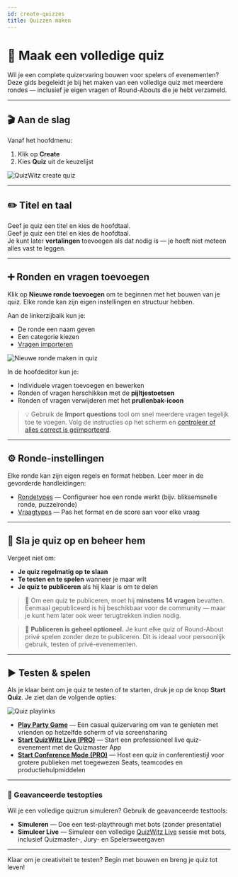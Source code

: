 ```yaml
---
id: create-quizzes
title: Quizzen maken
---
```


# 🧠 Maak een volledige quiz

Wil je een complete quizervaring bouwen voor spelers of evenementen? Deze gids begeleidt je bij het maken van een volledige quiz met meerdere rondes — inclusief je eigen vragen of Round-Abouts die je hebt verzameld.

---

## 🎬 Aan de slag

Vanaf het hoofdmenu:

1. Klik op **Create**
2. Kies **Quiz** uit de keuzelijst

![QuizWitz create quiz](/images/create-quiz.png)

---

## ✏️ Titel en taal

Geef je quiz een titel en kies de hoofdtaal.\
Geef je quiz een titel en kies de hoofdtaal.\
Je kunt later **vertalingen** toevoegen als dat nodig is — je hoeft niet meteen alles vast te leggen.

---

## ➕ Ronden en vragen toevoegen

Klik op **Nieuwe ronde toevoegen** om te beginnen met het bouwen van je quiz. Elke ronde kan zijn eigen instellingen en structuur hebben.

Aan de linkerzijbalk kun je:

- De ronde een naam geven
- Een categorie kiezen
- [Vragen importeren](../editor/import-questions)

![Nieuwe ronde maken in quiz](/images/quiz-add-round.png)

In de hoofdeditor kun je:

- Individuele vragen toevoegen en bewerken
- Ronden of vragen herschikken met de **pijltjestoetsen**
- Ronden of vragen verwijderen met het **prullenbak-icoon**

> 💡 Gebruik de **Import questions** tool om snel meerdere vragen tegelijk toe te voegen. Volg de instructies op het scherm en [controleer of alles correct is geïmporteerd](../editor/015-importing-questions.md).

---

## ⚙️ Ronde-instellingen

Elke ronde kan zijn eigen regels en format hebben. Leer meer in de gevorderde handleidingen:

- [Rondetypes](../round-types/000-round-types.md) — Configureer hoe een ronde werkt (bijv. bliksemsnelle ronde, puzzelronde)
- [Vraagtypes](../question-types/000-question-types.md) — Pas het format en de score aan voor elke vraag

---

## 💾 Sla je quiz op en beheer hem

Vergeet niet om:

- **Je quiz regelmatig op te slaan**
- **Te testen en te spelen** wanneer je maar wilt
- **Je quiz te publiceren** als hij klaar is om te delen

> 📢 Om een quiz te publiceren, moet hij **minstens 14 vragen** bevatten. Eenmaal gepubliceerd is hij beschikbaar voor de community — maar je kunt hem later ook weer terugtrekken indien nodig.

> 📝 **Publiceren is geheel optioneel.** Je kunt elke quiz of Round-About privé spelen zonder deze te publiceren. Dit is ideaal voor persoonlijk gebruik, testen of privé-evenementen.

---

## ▶️ Testen & spelen

Als je klaar bent om je quiz te testen of te starten, druk je op de knop **Start Quiz**. Je ziet dan de volgende opties:

![Quiz playlinks](/images/quiz-playlinks.png)

- **[Play Party Game](../players/001-playing-quizwitz.md)** — Een casual quizervaring om van te genieten met vrienden op hetzelfde scherm of via screensharing
- **[Start QuizWitz Live (PRO)](../quizmaster/introduction)** — Start een professioneel live quiz-evenement met de Quizmaster App
- **[Start Conference Mode (PRO)](../tutorials/conference-booth)** — Host een quiz in conferentiestijl voor grotere publieken met toegewezen Seats, teamcodes en productiehulpmiddelen

---

### 🧪 Geavanceerde testopties

Wil je een volledige quizrun simuleren? Gebruik de geavanceerde testtools:

- **Simuleren** — Doe een test-playthrough met bots (zonder presentatie)
- **Simuleer Live** — Simuleer een volledige [QuizWitz Live](../quizmaster/001-introduction.md) sessie met bots, inclusief Quizmaster-, Jury- en Spelersweergaven

---

Klaar om je creativiteit te testen? Begin met bouwen en breng je quiz tot leven!
